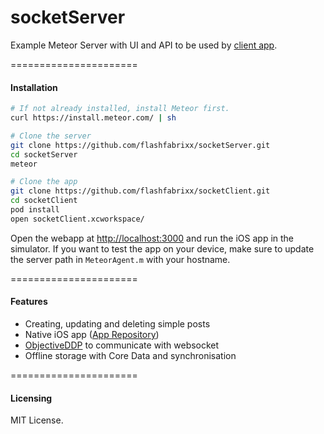 socketServer
============

Example Meteor Server with UI and API to be used by [client app](https://github.com/flashfabrixx/socketClient).

======================
#### Installation

````sh
# If not already installed, install Meteor first. 
curl https://install.meteor.com/ | sh

# Clone the server
git clone https://github.com/flashfabrixx/socketServer.git
cd socketServer
meteor

# Clone the app
git clone https://github.com/flashfabrixx/socketClient.git
cd socketClient
pod install
open socketClient.xcworkspace/
````

Open the webapp at [http://localhost:3000](http://localhost:3000) and run the iOS app in the simulator. If you want to test the app on your device, make sure to update the server path in ``MeteorAgent.m`` with your hostname.

======================
#### Features

- Creating, updating and deleting simple posts
- Native iOS app ([App Repository](https://github.com/flashfabrixx/socketClient))
- [ObjectiveDDP](https://github.com/boundsj/ObjectiveDDP) to communicate with websocket
- Offline storage with Core Data and synchronisation

======================
#### Licensing

MIT License.

